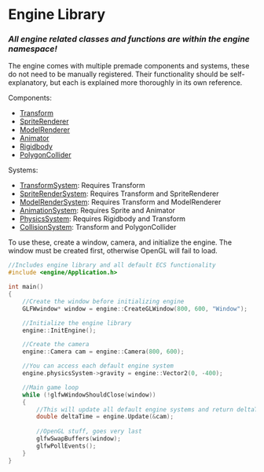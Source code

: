 # Engine Library

### ***All engine related classes and functions are within the engine namespace!***

The engine comes with multiple premade components and systems, these do not need to be manually registered. Their functionality should be self-explanatory, but each is explained more thoroughly in its own reference.

Components:
- [Transform](Transform%20Reference.md)
- [SpriteRenderer](Sprite%20Reference.md)
- [ModelRenderer]()
- [Animator](Sprite%20Reference.md)
- [Rigidbody](Physics%20Reference.md)
- [PolygonCollider](Physics%20Reference.md)

Systems:
- [TransformSystem](Physics%20Reference.md): Requires Transform
- [SpriteRenderSystem](Sprite%20Reference.md): Requires Transform and SpriteRenderer
- [ModelRenderSystem](): Requires Transform and ModelRenderer
- [AnimationSystem](Sprite%20Reference.md): Requires Sprite and Animator
- [PhysicsSystem](Physics%20Reference.md): Requires Rigidbody and Transform
- [CollisionSystem](Physics%20Reference.md): Transform and PolygonCollider

To use these, create a window, camera, and initialize the engine. The window must be created first, otherwise OpenGL will fail to load.
```cpp
//Includes engine library and all default ECS functionality
#include <engine/Application.h>

int main()
{
	//Create the window before initializing engine
	GLFWwindow* window = engine::CreateGLWindow(800, 600, "Window");

	//Initialize the engine library
	engine::InitEngine();

	//Create the camera
	engine::Camera cam = engine::Camera(800, 600);

	//You can access each default engine system
	engine.physicsSystem->gravity = engine::Vector2(0, -400);

	//Main game loop
	while (!glfwWindowShouldClose(window))
	{
		//This will update all default engine systems and return deltaTime
		double deltaTime = engine.Update(&cam);
		
		//OpenGL stuff, goes very last
		glfwSwapBuffers(window);
		glfwPollEvents();
	}
}
```